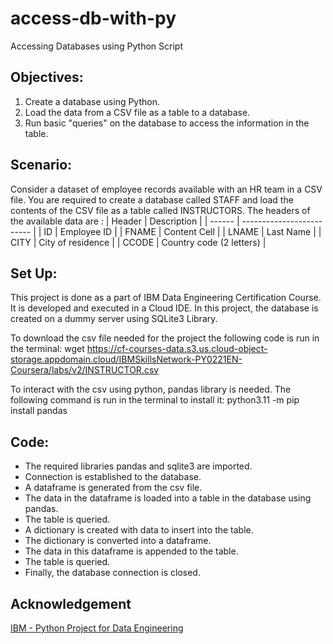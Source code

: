 # access-db-with-py
Accessing Databases using Python Script
## Objectives:
1. Create a database using Python.
2. Load the data from a CSV file as a table to a database.
3. Run basic "queries" on the database to access the information in the table.

## Scenario:
Consider a dataset of employee records available with an HR team in a CSV file. You are required to create a database called STAFF and load the contents of the CSV file as a table called INSTRUCTORS.
The headers of the available data are :
| Header | Description               |
| ------ | ------------------------- |
| ID     | Employee ID               |
| FNAME  | Content Cell              |
| LNAME  | Last Name                 |
| CITY   | City of residence         |
| CCODE  | Country code (2 letters)  |

## Set Up:
This project is done as a part of IBM Data Engineering Certification Course. It is developed and executed in a Cloud IDE. In this project, the database is created on a dummy server using SQLite3 Library.

To download the csv file needed for the project the following code is run in the terminal: wget https://cf-courses-data.s3.us.cloud-object-storage.appdomain.cloud/IBMSkillsNetwork-PY0221EN-Coursera/labs/v2/INSTRUCTOR.csv

To interact with the csv using python, pandas library is needed. The following command is run in the terminal to install it: python3.11 -m pip install pandas

## Code:
- The required libraries pandas and sqlite3 are imported.
- Connection is established to the database.
- A dataframe is generated from the csv file.
- The data in the dataframe is loaded into a table in the database using pandas.
- The table is queried.
- A dictionary is created with data to insert into the table.
- The dictionary is converted into a dataframe.
- The data in this dataframe is appended to the table.
- The table is queried.
- Finally, the database connection is closed. 

## Acknowledgement
[IBM - Python Project for Data Engineering](https://www.coursera.org/programs/computer-science-comps-alternatives-zphna/learn/python-project-for-data-engineering?authProvider=ttu)

